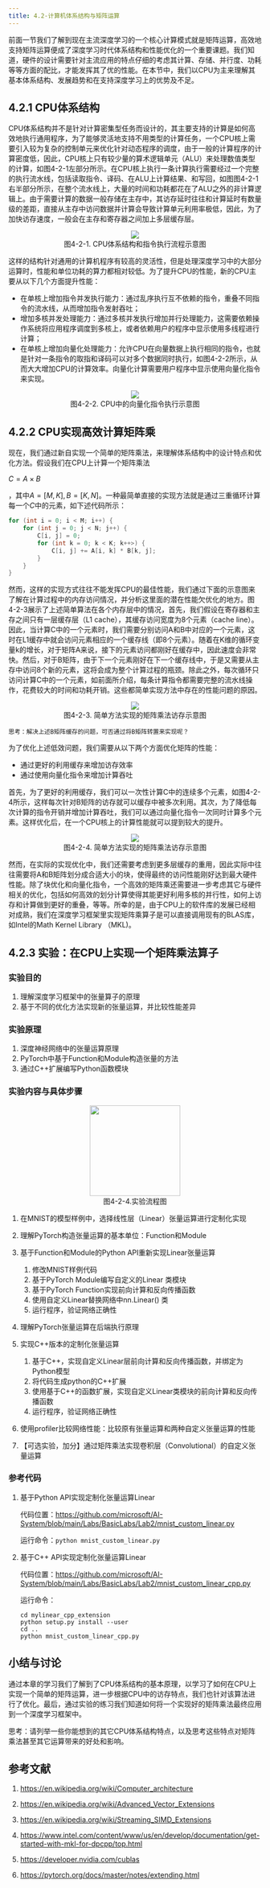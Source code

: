 ```yaml
---
title: 4.2-计算机体系结构与矩阵运算
---
```


前面一节我们了解到现在主流深度学习的一个核心计算模式就是矩阵运算，高效地支持矩阵运算便成了深度学习时代体系结构和性能优化的一个重要课题。我们知道，硬件的设计需要针对主流应用的特点仔细的考虑其计算、存储、并行度、功耗等等方面的配比，才能发挥其了优的性能。在本节中，我们以CPU为主来理解其基本体系结构、发展趋势和在支持深度学习上的优势及不足。

## 4.2.1 CPU体系结构
CPU体系结构并不是针对计算密集型任务而设计的，其主要支持的计算是如何高效地执行通用程序，为了能够灵活地支持不用类型的计算任务，一个CPU核上需要引入较为复杂的控制单元来优化针对动态程序的调度，由于一般的计算程序的计算密度低，因此，CPU核上只有较少量的算术逻辑单元（ALU）来处理数值类型的计算，如图4-2-1左部分所示。在CPU核上执行一条计算执行需要经过一个完整的执行流水线，包括读取指令、译码、在ALU上计算结果、和写回，如图图4-2-1右半部分所示，在整个流水线上，大量的时间和功耗都花在了ALU之外的非计算逻辑上。由于需要计算的数据一般存储在主存中，其访存延时往往和计算延时有数量级的差距，直接从主存中访问数据并计算会导致计算单元利用率极低，因此，为了加快访存速度，一般会在主存和寄存器之间加上多层缓存层。

<center> <img src="./img/4-2-1-cpu.png"  /></center>
<center>图4-2-1. CPU体系结构和指令执行流程示意图</center>

这样的结构针对通用的计算机程序有较高的灵活性，但是处理深度学习中的大部分运算时，性能和单位功耗的算力都相对较低。为了提升CPU的性能，新的CPU主要从以下几个方面提升性能：
  * 在单核上增加指令并发执行能力：通过乱序执行互不依赖的指令，重叠不同指令的流水线，从而增加指令发射吞吐；
  * 增加多核并发处理能力：通过多核并发执行增加并行处理能力，这需要依赖操作系统将应用程序调度到多核上，或者依赖用户的程序中显示使用多线程进行计算；
  * 在单核上增加向量化处理能力：允许CPU在向量数据上执行相同的指令，也就是针对一条指令的取指和译码可以对多个数据同时执行，如图4-2-2所示，从而大大增加CPU的计算效率。向量化计算需要用户程序中显示使用向量化指令来实现。

<center> <img src="./img/4-2-2-vec.png" /></center>
<center>图4-2-2. CPU中的向量化指令执行示意图</center>

## 4.2.2 CPU实现高效计算矩阵乘
现在，我们通过新自实现一个简单的矩阵乘法，来理解体系结构中的设计特点和优化方法。假设我们在CPU上计算一个矩阵乘法

$C=A\times B$

，其中$A=[M,K], B=[K,N]$。一种最简单直接的实现方法就是通过三重循环计算每一个$C$中的元素，如下述代码所示：
```cpp
for (int i = 0; i < M; i++) {
    for (int j = 0; j < N; j++) {
        C[i, j] = 0;
        for (int k = 0; k < K; k++>) {
            C[i, j] += A[i, k] * B[k, j];
        }
    }
}
```
然而，这样的实现方式往往不能发挥CPU的最佳性能，我们通过下面的示意图来了解在计算过程中的内存访问情况，并分析这里面的潜在性能欠优化的地方。图4-2-3展示了上述简单算法在各个内存层中的情况，首先，我们假设在寄存器和主存之间只有一层缓存层（L1 cache），其缓存访问宽度为8个元素（cache line）。因此，当计算C中的一个元素时，我们需要分别访问A和B中对应的一个元素，这时在L1缓存中就会访问元素相应的一个缓存线（即8个元素）。随着在K维的循环变量k的增长，对于矩阵A来说，接下的元素访问都刚好在缓存中，因此速度会非常快。然后，对于B矩阵，由于下一个元素刚好在下一个缓存线中，于是又需要从主存中访问8个新的元素，这将会成为整个计算过程的瓶颈。除此之外，每次循环只访问计算C中的一个元素，如前面所介绍，每条计算指令都需要完整的流水线操作，花费较大的时间和功耗开销。这些都简单实现方法中存在的性能问题的原因。

<center> <img src="./img/4-2-3-mat0.png" /></center>
<center>图4-2-3. 简单方法实现的矩阵乘法访存示意图</center>


```
思考：解决上述B矩阵缓存的问题，可否通过将B矩阵转置来实现呢？
```
为了优化上述低效问题，我们需要从以下两个方面优化矩阵的性能：
 * 通过更好的利用缓存来增加访存效率
 * 通过使用向量化指令来增加计算吞吐

首先，为了更好的利用缓存，我们可以一次性计算C中的连续多个元素，如图4-2-4所示，这样每次针对B矩阵的访存就可以缓存中被多次利用。其次，为了降低每次计算的指令开销并增加计算吞吐，我们可以通过向量化指令一次同时计算多个元素。这样优化后，在一个CPU核上的计算性能就可以提到较大的提升。

<center> <img src="./img/4-2-3-mat1.png" /></center>
<center>图4-2-4. 简单方法实现的矩阵乘法访存示意图</center>

然而，在实际的实现优化中，我们还需要考虑到更多层缓存的重用，因此实际中往往需要将A和B矩阵划分成合适大小的块，使得最终的访问性能刚好达到最大硬件性能。除了块优化和向量化指令，一个高效的矩阵乘还需要进一步考虑其它与硬件相关的优化，包括如何高效的划分计算使得其能更好利用多核的并行性，如何上访存和计算做到更好的重叠，等等。所幸的是，由于CPU上的软件库的发展已经相对成熟，我们在深度学习框架里实现矩阵乘算子是可以直接调用现有的BLAS库，如Intel的Math Kernel Library （MKL)。

## 4.2.3 实验：在CPU上实现一个矩阵乘法算子

### 实验目的
1.	理解深度学习框架中的张量算子的原理
2.	基于不同的优化方法实现新的张量运算，并比较性能差异

### 实验原理

1. 深度神经网络中的张量运算原理
2. PyTorch中基于Function和Module构造张量的方法
3. 通过C++扩展编写Python函数模块

### 实验内容与具体步骤

<center> <img src="./img/4-2-4-flow.png" width="180" height="" /></center>
<center>图4-2-4.实验流程图</center>


1.	在MNIST的模型样例中，选择线性层（Linear）张量运算进行定制化实现

2.	理解PyTorch构造张量运算的基本单位：Function和Module

3.	基于Function和Module的Python API重新实现Linear张量运算
    1. 修改MNIST样例代码
    2. 基于PyTorch  Module编写自定义的Linear 类模块
    3. 基于PyTorch Function实现前向计算和反向传播函数
    4. 使用自定义Linear替换网络中nn.Linear() 类
    5. 运行程序，验证网络正确性
   
4.	理解PyTorch张量运算在后端执行原理

5.	实现C++版本的定制化张量运算

    1. 基于C++，实现自定义Linear层前向计算和反向传播函数，并绑定为Python模型
    2. 将代码生成python的C++扩展
    3. 使用基于C++的函数扩展，实现自定义Linear类模块的前向计算和反向传播函数
    4. 运行程序，验证网络正确性
   
6.	使用profiler比较网络性能：比较原有张量运算和两种自定义张量运算的性能

7.	【可选实验，加分】通过矩阵乘法实现卷积层（Convolutional）的自定义张量运算


### 参考代码

1.	基于Python API实现定制化张量运算Linear

    代码位置：https://github.com/microsoft/AI-System/blob/main/Labs/BasicLabs/Lab2/mnist_custom_linear.py

    运行命令：`python mnist_custom_linear.py`

2.	基于C++ API实现定制化张量运算Linear

    代码位置：https://github.com/microsoft/AI-System/blob/main/Labs/BasicLabs/Lab2/mnist_custom_linear_cpp.py

    运行命令：
    ```
    cd mylinear_cpp_extension
    python setup.py install --user
    cd ..
    python mnist_custom_linear_cpp.py
    ```

## 小结与讨论
通过本章的学习我们了解到了CPU体系结构的基本原理，以学习了如何在CPU上实现一个简单的矩阵运算，进一步根据CPU中的访存特点，我们也针对该算法进行了优化。最后，通过实验的练习我们知道如何将一个实现好的矩阵乘法最终应用到一个深度学习框架中。

思考：请列举一些你能想到的其它CPU体系结构特点，以及思考这些特点对矩阵乘法甚至其它运算带来的好处和影响。

## 参考文献

1. https://en.wikipedia.org/wiki/Computer_architecture

2. https://en.wikipedia.org/wiki/Advanced_Vector_Extensions

3. https://en.wikipedia.org/wiki/Streaming_SIMD_Extensions

4. https://www.intel.com/content/www/us/en/develop/documentation/get-started-with-mkl-for-dpcpp/top.html

5. https://developer.nvidia.com/cublas

6. https://pytorch.org/docs/master/notes/extending.html